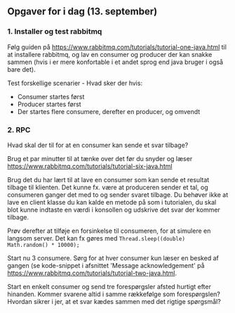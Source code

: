 ## Opgaver for i dag (13. september)

### 1. Installer og test rabbitmq 
Følg guiden på https://www.rabbitmq.com/tutorials/tutorial-one-java.html til at installere rabbitmq, og lav en consumer og producer der kan snakke sammen (hvis i er mere konfortable i et andet sprog end java bruger i også bare det).

Test forskellige scenarier - Hvad sker der hvis:
* Consumer startes først
* Producer startes først
* Der startes flere consumere, derefter en producer, og omvendt

### 2. RPC
Hvad skal der til for at en consumer kan sende et svar tilbage? 

Brug et par minutter til at tænke over det før du snyder og læser https://www.rabbitmq.com/tutorials/tutorial-six-java.html

Brug det du har lært til at lave en consumer som kan sende et resultat tilbage til klienten. Det kunne fx. være at produceren sender et tal, og consumeren ganger det med to og sender svaret tilbage. 
Du behøver ikke at lave en client klasse du kan kalde en metode på som i tutorialen, du skal blot kunne indtaste en værdi i konsollen og udskrive det svar der kommer tilbage.

Prøv derefter at tilføje en forsinkelse til consumeren, for at simulere en langsom server. Det kan fx gøres med `Thread.sleep((double) Math.random() * 10000);`

Start nu 3 consumere. Sørg for at hver consumer kun læser en besked af gangen (se kode-snippet i afsnittet 'Message acknowledgement' på https://www.rabbitmq.com/tutorials/tutorial-two-java.html. 

Start en enkelt consumer og send tre forespørgsler afsted hurtigt efter hinanden. Kommer svarene altid i samme rækkefølge som forespørgslen? Hvordan sikrer i jer, at et svar kædes sammen med det rigtige spørgsmål?
